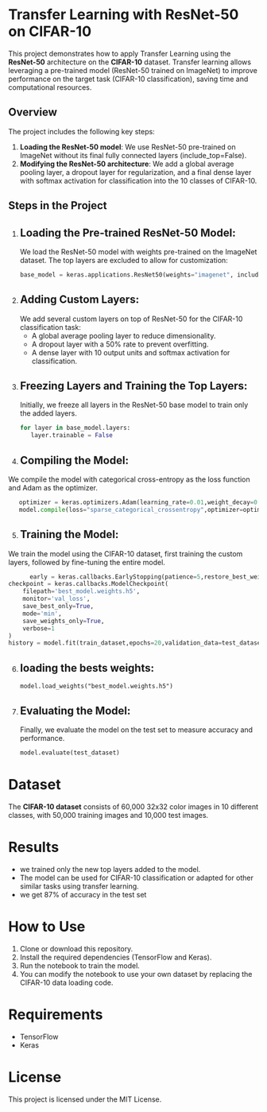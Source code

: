 # Transfer Learning with ResNet-50 on CIFAR-10

This project demonstrates how to apply Transfer Learning using the __ResNet-50__ architecture on the __CIFAR-10__ dataset. Transfer learning allows leveraging a pre-trained model (ResNet-50 trained on ImageNet) to improve performance on the target task (CIFAR-10 classification), saving time and computational resources.

## Overview

The project includes the following key steps:

1. __Loading the ResNet-50 model__: We use ResNet-50 pre-trained on ImageNet without its final fully connected layers (include_top=False).
2. __Modifying the ResNet-50 architecture__: We add a global average pooling layer, a dropout layer for regularization, and a final dense layer with softmax activation for classification into the 10 classes of CIFAR-10.

## Steps in the Project

1. ## Loading the Pre-trained ResNet-50 Model:
   We load the ResNet-50 model with weights pre-trained on the ImageNet dataset. The top layers are excluded to allow for customization:
   ```python
   base_model = keras.applications.ResNet50(weights="imagenet", include_top=False)
   ```
2. ## Adding Custom Layers:
   We add several custom layers on top of ResNet-50 for the CIFAR-10 classification task:
   * A global average pooling layer to reduce dimensionality.
   * A dropout layer with a 50% rate to prevent overfitting.
   * A dense layer with 10 output units and softmax activation for classification.
3. ## Freezing Layers and Training the Top Layers:
    Initially, we freeze all layers in the ResNet-50 base model to train only the added layers.
   ```python
   for layer in base_model.layers:
      layer.trainable = False
   ```
4. ## Compiling the Model:
  We compile the model with categorical cross-entropy as the loss function and Adam as the optimizer.
   ```python
      optimizer = keras.optimizers.Adam(learning_rate=0.01,weight_decay=0.01)
      model.compile(loss="sparse_categorical_crossentropy",optimizer=optimizer,metrics=['accuracy'])
```
5. ## Training the Model:
  We train the model using the CIFAR-10 dataset, first training the custom layers, followed by fine-tuning the entire model.
```python
      early = keras.callbacks.EarlyStopping(patience=5,restore_best_weights=True)
checkpoint = keras.callbacks.ModelCheckpoint(
    filepath='best_model.weights.h5',
    monitor='val_loss',
    save_best_only=True,
    mode='min',
    save_weights_only=True,
    verbose=1
)
history = model.fit(train_dataset,epochs=20,validation_data=test_dataset,callbacks=[early,checkpoint])
```
6. ## loading the bests weights:
   ```
   model.load_weights("best_model.weights.h5")
   ```
7. ## Evaluating the Model:
   Finally, we evaluate the model on the test set to measure accuracy and performance.
   ```python
   model.evaluate(test_dataset)
   ```
# Dataset
The __CIFAR-10 dataset__ consists of 60,000 32x32 color images in 10 different classes, with 50,000 training images and 10,000 test images.
# Results
* we trained only the new top layers added to the model.
* The model can be used for CIFAR-10 classification or adapted for other similar tasks using transfer learning.
* we get 87% of accuracy in the test set
# How to Use
1. Clone or download this repository.
2. Install the required dependencies (TensorFlow and Keras).
3. Run the notebook to train the model.
4. You can modify the notebook to use your own dataset by replacing the CIFAR-10 data loading code.
# Requirements
* TensorFlow
* Keras
# License
This project is licensed under the MIT License.
   
